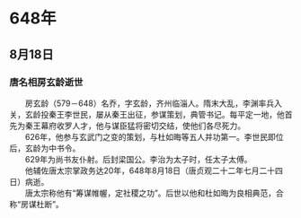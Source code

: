 # 648年
## 8月18日
### 唐名相房玄龄逝世
　　房玄龄（579－648）名乔，字玄龄，齐州临淄人。隋末大乱，李渊率兵入关，玄龄投秦王李世民，屡从秦王出征，参谋策划，典管书记。每平定一地，他首先为秦王幕府收罗人才，他与谋臣猛将密切交结，使他们各尽死力。<br>　　626年，他参与玄武门之变的策划，与杜如晦等五人并功第一。李世民即位后，玄龄为中书令。<br>　　629年为尚书友仆射。后封梁国公。李治为太子时，任太子太傅。<br>　　他辅佐唐太宗掌政务达20年，648年8月18日（唐贞观二十二年七月二十四日）病逝。<br>　　唐太宗称他有“筹谋帷幄，定社稷之功”。后世以他和杜如晦为良相典范，合称“房谋杜断”。
<comment/>